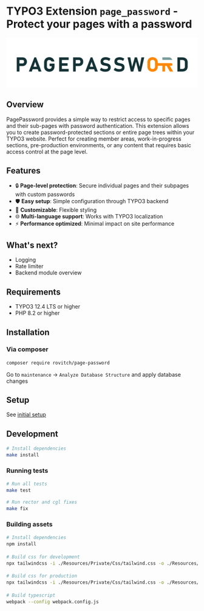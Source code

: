 # TYPO3 Extension `page_password` - Protect your pages with a password

![page_password](./Documentation/img/pagpassword.svg)

## Overview

PagePassword provides a simple way to restrict access to specific pages and their sub-pages with password authentication. This extension allows you to create password-protected sections or entire page trees within your TYPO3 website. Perfect for creating member areas, work-in-progress sections, pre-production environments, or any content that requires basic access control at the page level.

## Features

- 🔒 **Page-level protection**: Secure individual pages and their subpages with custom passwords
- 🛡️ **Easy setup**: Simple configuration through TYPO3 backend
- 🎨 **Customizable**: Flexible styling
- 🌐 **Multi-language support**: Works with TYPO3 localization
- ⚡ **Performance optimized**: Minimal impact on site performance

## What's next?
- Logging
- Rate limiter
- Backend module overview

## Requirements

- TYPO3 12.4 LTS or higher
- PHP 8.2 or higher

## Installation

### Via composer
```bash
composer require rovitch/page-password
```
Go to `maintenance` -> `Analyze Database Structure` and apply database changes

## Setup

See [initial setup](Documentation/intital_setup.md)

## Development
```bash
# Install dependencies
make install
```
### Running tests
```bash
# Run all tests
make test
```
```bash
# Run rector and cgl fixes
make fix
```
### Building assets

```bash
# Install dependencies
npm install

# Build css for development
npx tailwindcss -i ./Resources/Private/Css/tailwind.css -o ./Resources/Public/assets/css/main.min.css --watch

# Build css for production
npx tailwindcss -i ./Resources/Private/Css/tailwind.css -o ./Resources/Public/assets/css/main.min.css --minify

# Build typescript
webpack --config webpack.config.js
```
